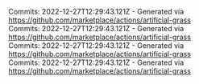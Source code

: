 Commits: 2022-12-27T12:29:43.121Z - Generated via https://github.com/marketplace/actions/artificial-grass
<br>
Commits: 2022-12-27T12:29:43.121Z - Generated via https://github.com/marketplace/actions/artificial-grass
<br>
Commits: 2022-12-27T12:29:43.121Z - Generated via https://github.com/marketplace/actions/artificial-grass
<br>
Commits: 2022-12-27T12:29:43.121Z - Generated via https://github.com/marketplace/actions/artificial-grass
<br>
